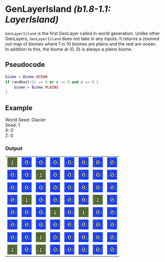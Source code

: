 # GenLayerIsland *(b1.8-1.1: LayerIsland)*

`GenLayerIsland` is the first GenLayer called in world generation. Unlike other GenLayers, `GenLayerIsland` does not take in any inputs. It returns a zoomed out map of biomes where 1 in 10 biomes are plains and the rest are ocean. In addition to this, the biome at (0, 0) is always a plains biome.

## Pseudocode
```lua
biome = Biome.OCEAN
if randbool(5) == 0 or x == 0 and z == 0 {
    biome = Biome.PLAINS
}
```

## Example
World Seed: Glacier<br>
Seed: 1<br>
X: 0<br>
Z: 0<br>

### Output
|  |  |  |  |  |  |  |  |
|--|--|--|--|--|--|--|--|
|![1](/assets/biome/1.png)|![0](/assets/biome/0.png)|![0](/assets/biome/0.png)|![0](/assets/biome/0.png)|![0](/assets/biome/0.png)|![0](/assets/biome/0.png)|![0](/assets/biome/0.png)|![0](/assets/biome/0.png)|
|![0](/assets/biome/0.png)|![0](/assets/biome/0.png)|![1](/assets/biome/1.png)|![0](/assets/biome/0.png)|![0](/assets/biome/0.png)|![0](/assets/biome/0.png)|![0](/assets/biome/0.png)|![0](/assets/biome/0.png)|
|![0](/assets/biome/0.png)|![0](/assets/biome/0.png)|![0](/assets/biome/0.png)|![0](/assets/biome/0.png)|![0](/assets/biome/0.png)|![0](/assets/biome/0.png)|![0](/assets/biome/0.png)|![0](/assets/biome/0.png)|
|![0](/assets/biome/0.png)|![1](/assets/biome/1.png)|![0](/assets/biome/0.png)|![0](/assets/biome/0.png)|![0](/assets/biome/0.png)|![0](/assets/biome/0.png)|![1](/assets/biome/1.png)|![0](/assets/biome/0.png)|
|![0](/assets/biome/0.png)|![0](/assets/biome/0.png)|![0](/assets/biome/0.png)|![1](/assets/biome/1.png)|![0](/assets/biome/0.png)|![1](/assets/biome/1.png)|![0](/assets/biome/0.png)|![0](/assets/biome/0.png)|
|![0](/assets/biome/0.png)|![0](/assets/biome/0.png)|![0](/assets/biome/0.png)|![0](/assets/biome/0.png)|![0](/assets/biome/0.png)|![0](/assets/biome/0.png)|![0](/assets/biome/0.png)|![0](/assets/biome/0.png)|
|![0](/assets/biome/0.png)|![0](/assets/biome/0.png)|![1](/assets/biome/1.png)|![0](/assets/biome/0.png)|![0](/assets/biome/0.png)|![0](/assets/biome/0.png)|![0](/assets/biome/0.png)|![0](/assets/biome/0.png)|
|![1](/assets/biome/1.png)|![0](/assets/biome/0.png)|![1](/assets/biome/1.png)|![0](/assets/biome/0.png)|![0](/assets/biome/0.png)|![0](/assets/biome/0.png)|![0](/assets/biome/0.png)|![0](/assets/biome/0.png)|
